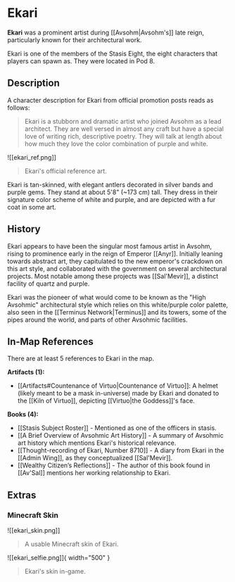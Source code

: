 # Ekari

**Ekari** was a prominent artist during [[Avsohm|Avsohm's]] late reign, particularly known for their architectural work.

Ekari is one of the members of the Stasis Eight, the eight characters that players can spawn as. They were located in Pod 8.

## Description

A character description for Ekari from official promotion posts reads as follows:

> Ekari is a stubborn and dramatic artist who joined Avsohm as a lead architect. They are well versed in almost any craft but have a special love of writing rich, descriptive poetry. They will talk at length about how much they love the color combination of purple and white.

![[ekari_ref.png]]
> Ekari's official reference art.

Ekari is tan-skinned, with elegant antlers decorated in silver bands and purple gems. They stand at about 5'8" (~173 cm) tall. They dress in their signature color scheme of white and purple, and are depicted with a fur coat in some art.

## History

Ekari appears to have been the singular most famous artist in Avsohm, rising to prominence early in the reign of Emperor [[Anyr]]. Initially leaning towards abstract art, they capitulated to the new emperor's crackdown on this art style, and collaborated with the government on several architectural projects. Most notable among these projects was [[Sal'Mevir]], a distinct facility of quartz and purple.

Ekari was the pioneer of what would come to be known as the "High Avsohmic" architectural style which relies on this white/purple color palette, also seen in the [[Terminus Network|Terminus]] and its towers, some of the pipes around the world, and parts of other Avsohmic facilities.

## In-Map References

There are at least 5 references to Ekari in the map.

**Artifacts (1):**

- [[Artifacts#Countenance of Virtuo|Countenance of Virtuo]]: A helmet (likely meant to be a mask in-universe) made by Ekari and donated to the [[Kiln of Virtuo]], depicting [[Virtuo|the Goddess]]'s face.

**Books (4):**

- [[Stasis Subject Roster]] - Mentioned as one of the officers in stasis. <br>
- [[A Brief Overview of Avsohmic Art History]] - A summary of Avsohmic art history which mentions Ekari's historical relevance. <br>
- [[Thought-recording of Ekari, Number 8710]] - A diary from Ekari in the [[Admin Wing]], as they conceptualized [[Sal'Mevir]]. <br>
- [[Wealthy Citizen’s Reflections]] - The author of this book found in [[Av'Sal]] mentions her working relationship to Ekari.

## Extras

### Minecraft Skin

![[ekari_skin.png]]
> A usable Minecraft skin of Ekari.

![[ekari_selfie.png]]{ width="500" }
> Ekari's skin in-game.
